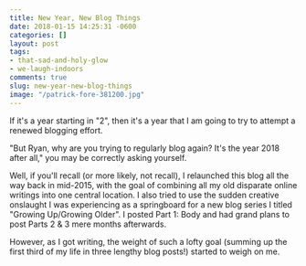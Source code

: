 ```yaml
---
title: New Year, New Blog Things
date: 2018-01-15 14:25:31 -0600
categories: []
layout: post
tags:
- that-sad-and-holy-glow
- we-laugh-indoors
comments: true
slug: new-year-new-blog-things
image: "/patrick-fore-381200.jpg"
---
```

If it's a year starting in "2", then it's a year that I am going to try to attempt a renewed blogging effort.

"But Ryan, why are you trying to regularly blog again? It's the year 2018 after all," you may be correctly asking yourself.

Well, if you'll recall (or more likely, not recall), I relaunched this blog all the way back in mid-2015, with the goal of combining all my old disparate online writings into one central location. I also tried to use the sudden creative onslaught I was experiencing as a springboard for a new blog series I titled "Growing Up/Growing Older". I posted Part 1: Body and had grand plans to post Parts 2 & 3 mere months afterwards.

However, as I got writing, the weight of such a lofty goal (summing up the first third of my life in three lengthy blog posts!) started to weigh on me.